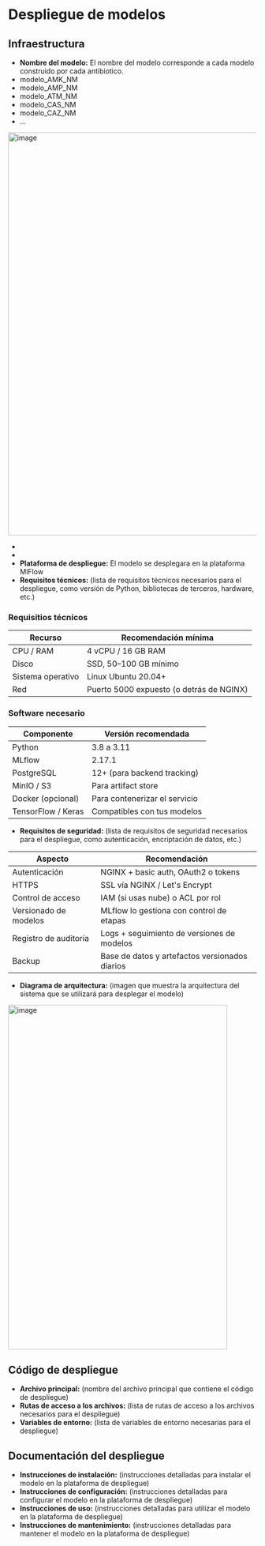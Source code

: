 # Despliegue de modelos

## Infraestructura

- **Nombre del modelo:** El nombre del modelo corresponde a cada modelo construido por cada antibiotico.
- modelo_AMK_NM
- modelo_AMP_NM
- modelo_ATM_NM
- modelo_CAS_NM
- modelo_CAZ_NM
- ...
<img width="1676" height="816" alt="image" src="https://github.com/user-attachments/assets/c3abd732-ca41-4fb9-8ef3-50ba0f78a521" />

- 
- 
- **Plataforma de despliegue:** El modelo se desplegara en la plataforma MlFlow
- **Requisitos técnicos:** (lista de requisitos técnicos necesarios para el despliegue, como versión de Python, bibliotecas de terceros, hardware, etc.)

### Requisitios técnicos 
|Recurso	            |Recomendación mínima|
| ------------------- | ------------------ |
|CPU / RAM	          |4 vCPU / 16 GB RAM|
|Disco	              |SSD, 50–100 GB mínimo|
|Sistema operativo	  |Linux Ubuntu 20.04+|
|Red	                |Puerto 5000 expuesto (o detrás de NGINX)|

### Software necesario
| Componente         | Versión recomendada           |
| ------------------ | ----------------------------- |
| Python             | 3.8 a 3.11                    |
| MLflow             | 2.17.1                        |
| PostgreSQL         | 12+ (para backend tracking)   |
| MinIO / S3         | Para artifact store           |
| Docker (opcional)  | Para contenerizar el servicio |
| TensorFlow / Keras | Compatibles con tus modelos   |

- **Requisitos de seguridad:** (lista de requisitos de seguridad necesarios para el despliegue, como autenticación, encriptación de datos, etc.)
  
| Aspecto               | Recomendación                                  |
| --------------------- | ---------------------------------------------- |
| Autenticación         | NGINX + basic auth, OAuth2 o tokens            |
| HTTPS                 | SSL vía NGINX / Let's Encrypt                  |
| Control de acceso     | IAM (si usas nube) o ACL por rol               |
| Versionado de modelos | MLflow lo gestiona con control de etapas       |
| Registro de auditoría | Logs + seguimiento de versiones de modelos     |
| Backup                | Base de datos y artefactos versionados diarios |

- **Diagrama de arquitectura:** (imagen que muestra la arquitectura del sistema que se utilizará para desplegar el modelo)
<img width="444" height="698" alt="image" src="https://github.com/user-attachments/assets/a5ccef11-6111-49be-baaa-04c5447a1b51" />


## Código de despliegue

- **Archivo principal:** (nombre del archivo principal que contiene el código de despliegue)
- **Rutas de acceso a los archivos:** (lista de rutas de acceso a los archivos necesarios para el despliegue)
- **Variables de entorno:** (lista de variables de entorno necesarias para el despliegue)

## Documentación del despliegue

- **Instrucciones de instalación:** (instrucciones detalladas para instalar el modelo en la plataforma de despliegue)
- **Instrucciones de configuración:** (instrucciones detalladas para configurar el modelo en la plataforma de despliegue)
- **Instrucciones de uso:** (instrucciones detalladas para utilizar el modelo en la plataforma de despliegue)
- **Instrucciones de mantenimiento:** (instrucciones detalladas para mantener el modelo en la plataforma de despliegue)
